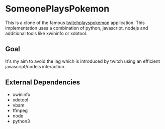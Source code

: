 # SomeonePlaysPokemon

This is a clone of the famous [twitchplayspokemon](http://www.twitch.tv/twitchplayspokemon) application. This implementation uses a combination of python, javascript, nodejs and additional tools like xwininfo or xdotool.

## Goal
It's my aim to avoid the lag which is introduced by twitch using an efficient javascript/nodejs interaction.

## External Dependencies
* xwininfo
* xdotool
* vbam
* ffmpeg
* node
* python3
